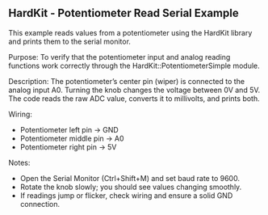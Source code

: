 HardKit - Potentiometer Read Serial Example
  -------------------------------------------
  This example reads values from a potentiometer using the HardKit library
  and prints them to the serial monitor.

  Purpose:
  To verify that the potentiometer input and analog reading functions work
  correctly through the HardKit::PotentiometerSimple module.

  Description:
  The potentiometer’s center pin (wiper) is connected to the analog input A0.
  Turning the knob changes the voltage between 0V and 5V.
  The code reads the raw ADC value, converts it to millivolts, and prints both.

  Wiring:
  - Potentiometer left pin   → GND
  - Potentiometer middle pin → A0
  - Potentiometer right pin  → 5V

  Notes:
  - Open the Serial Monitor (Ctrl+Shift+M) and set baud rate to 9600.
  - Rotate the knob slowly; you should see values changing smoothly.
  - If readings jump or flicker, check wiring and ensure a solid GND connection.

